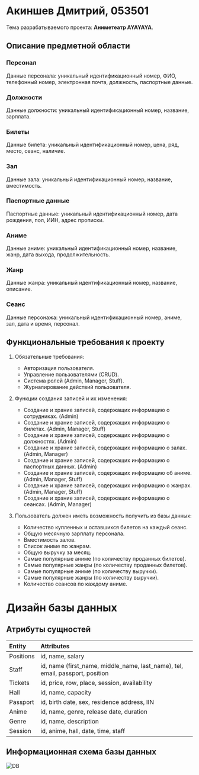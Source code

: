 # Акиншев Дмитрий, 053501

Тема разрабатываемого проекта: **Аниметеатр AYAYAYA**.

## Описание предметной области

### Персонал
Данные персонала: уникальный идентификационный номер, ФИО, телефонный номер, электронная почта, должность, паспортные данные.

### Должности
Данные должности: уникальный идентификационный номер, название, зарплата.

### Билеты
Данные билета: уникальный идентификационный номер, цена, ряд, место, сеанс, наличие.

### Зал
Данные зала: уникальный идентификационный номер, название, вместимость. 

### Паспортные данные
Паспортные данные: уникальный идентификационный номер, дата рождения, пол, ИИН, адрес прописки.

### Аниме
Данные аниме: уникальный идентификационный номер, название, жанр, дата выхода, продолжительность.

### Жанр
Данные жанра: уникальный идентификационный номер, название, описание.

### Сеанс
Данные персонажа: уникальный идентификационный номер, аниме, зал, дата и время, персонал.

## Функциональные требования к проекту

1. Обязательные требования:
    - Авторизация пользователя.
    - Управление пользователями (CRUD).
    - Система ролей (Admin, Manager, Stuff).
    - Журналирование действий пользователя.
  
2. Функции создания записей и их изменения:
    - Создание и храние записей, содержащих информацию о сотрудниках. (Admin)
    - Создание и храние записей, содержащих информацию о билетах. (Admin, Manager, Stuff)
    - Создание и храние записей, содержащих информацию о должностях. (Admin)
    - Создание и храние записей, содержащих информацию о залах. (Admin, Manager)
    - Создание и храние записей, содержащих информацию о паспортных данных. (Admin)
    - Создание и храние записей, содержащих информацию об аниме. (Admin, Manager, Stuff)
    - Создание и храние записей, содержащих информацию о жанрах. (Admin, Manager, Stuff)
    - Создание и храние записей, содержащих информацию о сеансах. (Admin, Manager)

3. Пользователь должен иметь возможность получить из базы данных:
    - Количество купленных и оставшихся билетов на каждый сеанс.
    - Общую месячную зарплату персонала.
    - Вместимость залов.
    - Список аниме по жанрам.
    - Общую выручку за месяц.
    - Самые популярные аниме (по количеству проданных билетов).
    - Самые популярные жанры (по количеству проданных билетов).
    - Самые популярные аниме (по количеству выручки).
    - Самые популярные жанры (по количеству выручки).
    - Количество сеансов по каждому аниме.

# Дизайн базы данных

## Атрибуты сущностей

| Entity  | Attributes  |
|:------------- |:--------------- |
| Positions        | id, name, salary |
| Staff         | id, name (first_name, middle_name, last_name), tel, email, passport, position|
| Tickets       | id, price, row, place, session, availability|
| Hall   | id, name, capacity|
| Passport     | id, birth date, sex, residence address, IIN        |
| Anime | id, name, genre, release date, duration        |
| Genre          | id, name, description     |
| Session        | id, anime, hall, date, time, staff       |

## Информационная схема базы данных 

![DB](https://user-images.githubusercontent.com/73168415/199344985-f8135463-b5fc-441c-abfc-67ae51d644f3.jpeg)

